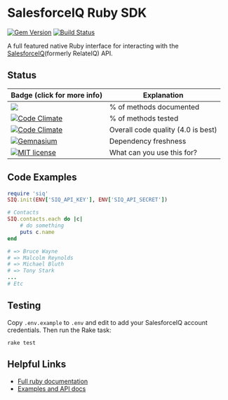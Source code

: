 # SalesforceIQ Ruby SDK 
[![Gem Version](https://img.shields.io/gem/v/siq.svg)](http://badge.fury.io/rb/siq)
[![Build Status](https://img.shields.io/travis/relateiq/ruby-sdk.svg)](https://travis-ci.org/relateiq/ruby-sdk)


A full featured native Ruby interface for interacting with the [SalesforceIQ](https://salesforceiq.com)(formerly RelateIQ) API. 

## Status

|Badge (click for more info)|Explanation|
|---|---|
|[![](https://img.shields.io/badge/documentation-100%25-brightgreen.svg)](http://www.rubydoc.info/gems/siq)|% of methods documented|
|[![Code Climate](https://img.shields.io/codeclimate/coverage/github/relateiq/ruby-sdk.svg)](https://codeclimate.com/github/relateiq/ruby-sdk/coverage)|% of methods tested|
|[![Code Climate](https://img.shields.io/codeclimate/github/relateiq/ruby-sdk.svg)](https://codeclimate.com/github/relateiq/ruby-sdk/code)|Overall code quality (4.0 is best)|
|[![Gemnasium](https://img.shields.io/gemnasium/relateiq/ruby-sdk.svg)](https://gemnasium.com/relateiq/ruby-sdk)|Dependency freshness|
|[![MIT license](http://img.shields.io/badge/license-MIT-blue.svg)](http://opensource.org/licenses/MIT)|What can you use this for?|


## Code Examples

``` ruby
require 'siq'
SIQ.init(ENV['SIQ_API_KEY'], ENV['SIQ_API_SECRET'])

# Contacts
SIQ.contacts.each do |c|
    # do something
    puts c.name
end

# => Bruce Wayne
# => Malcolm Reynolds
# => Michael Bluth
# => Tony Stark
...
# Etc

```

## Testing

Copy `.env.example` to `.env` and edit to add your SalesforceIQ account credentials. Then run the Rake task:

    rake test

## Helpful Links

* [Full ruby documentation](http://www.rubydoc.info/gems/siq)
* [Examples and API docs](https://api.salesforceiq.com/#/ruby)
